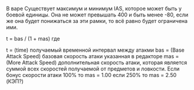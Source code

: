  В варе
Существует максимум и минимум IAS, которое может быть у боевой единицы. Она не может превышать 400 и быть менее -80, если же она будет понижаться за эти рамки, то всё равно будет ограничена ими. 

t = bas / (1 + mas) 
где 

t = (time) получаемый временной интервал между атакми 
bas = (Base Attack Speed) базовая скорость атаки указанная в редакторе 
mas = (More Attack Speed) дополнительная скорость атаки, которая является суммой всех скоростей получаемой от предметов и ловкости. Если бонус скорости атаки 100% то mas = 1.00 если 250% то mas = 2.50 (КЭП?) 
